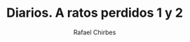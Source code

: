 ---
title: "Diarios. A ratos perdidos 1 y 2"
subtitle: ""
description: ""
layout: book
author: Rafael Chirbes
started: 2023-10-01
read: 
status: stopped
rating: 0
color: 
cover: 
pages: 
progress: 0
link: 
---
